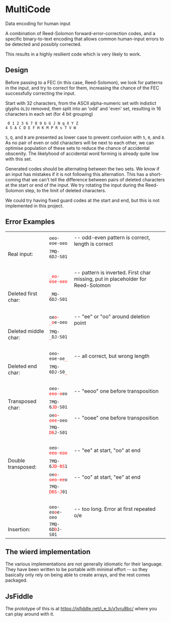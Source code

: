 # MultiCode

Data encoding for human input

A combination of Reed-Solomon forward-error-correction codes,
and a specific binary-to-text encoding that allows common human-input errors
to be detected and possibly corrected.

This results in a highly resilient code which is very likely to work.

## Design

Before passing to a FEC (in this case, Reed-Solomon), we look for 
patterns in the input, and try to correct for them, increasing the chance
of the FEC successfully correcting the input.


Start with 32 characters, from the ASCII alpha-numeric set with indistict glyphs <code>OLIU</code> removed,
then split into an 'odd' and 'even' set, resulting in 16 characters in each set (for 4 bit grouping)
```text
 0 1 2 3 6 7 8 9 b G J N q X Y Z
4 5 A C D E F H K M P R s T V W
```

`S`, `Q`, and `B` are presented as lower case
to prevent confusion with `5`, `0`, and `8`.
As no pair of even or odd characters will be next to each other, we can optimise population of these
sets to reduce the chance of accidental obscenity. The likelyhood of accidental word forming is already
quite low with this set.

Generated codes should be alternating between the two sets.
We know if an input has mistakes if it is not following this alternation.
This has a short-coming that we can't tell the difference between pairs of deleted characters
at the start or end of the input. We try rotating the input during the Reed-Solomon step,
to the limit of deleted characters.

We could try having fixed guard codes at the start and end, but this is not implemented in this project.

## Error Examples

<table>
  <tr>
    <td></td>
    <td><code></code></td>
    <td></td>
  </tr>
  <tr>
    <td></td>
    <td><code>oeo-eoe-oeo</code></td>
    <td>-- odd-even pattern is correct, length is correct</td>
  </tr>
  <tr>
    <td>Real input:</td>
    <td><code>7MQ-6DJ-S01</code></td>
    <td></td>
  </tr>
  <tr><td>&nbsp;</td></tr>
  <tr>
    <td></td>
    <td><code><span style="color:red;">_eo-eoe-oeo</span></code></td>
    <td>-- pattern is inverted. First char missing, put in placeholder for Reed-Solomon</td>
  </tr>
  <tr>
    <td>Deleted first char:</td>
    <td><code><span style="color:red;">_</span>MQ-6DJ-S01</code></td>
    <td></td>
  </tr>
  <tr><td>&nbsp;</td></tr>
  <tr>
    <td></td>
    <td><code>oe<span style="color:red;">o-_o</span>e-oeo</code></td>
    <td>-- "ee" or "oo" around deletion point</td>
  </tr>
  <tr>
    <td>Deleted middle char:</td>
    <td><code>7MQ-<span style="color:red;">_</span>DJ-S01</code></td>
    <td></td>
  </tr>
  <tr><td>&nbsp;</td></tr>
  <tr>
    <td></td>
    <td><code>oeo-eoe-oe<span style="color:red;">_</span></code></td>
    <td>-- all correct, but wrong length</td>
  </tr>
  <tr>
    <td>Deleted end char:</td>
    <td><code>7MQ-6DJ-S0<span style="color:red;">_</span></code></td>
    <td></td>
  </tr>
  <tr><td>&nbsp;</td></tr>
  <tr>
    <td></td>
    <td><code>oeo-<span style="color:red;">eeo-o</span>eo</code></td>
    <td>-- "eeoo" one before transposition</td>
  </tr>
  <tr>
    <td>Transposed char:</td>
    <td><code>7MQ-6<span style="color:red;">JD</span>-S01</code></td>
    <td></td>
  </tr>
  <tr>
    <td></td>
    <td><code>oe<span style="color:red;">o-oee</span>-oeo</code></td>
    <td>-- "ooee" one before transposition</td>
  </tr>
  <tr>
    <td></td>
    <td><code>7MQ-<span style="color:red;">D6</span>J-S01</code></td>
    <td></td>
  </tr>
  <tr><td>&nbsp;</td></tr>
  <tr>
    <td></td>
    <td><code>oeo-<span style="color:red;">eeo-eoo</span></code></td>
    <td>-- "ee" at start, "oo" at end</td>
  </tr>
  <tr>
    <td>Double transposed:</td>
    <td><code>7MQ-6<span style="color:red;">JD-0S</span>1</code></td>
    <td></td>
  </tr>
  <tr>
    <td></td>
    <td><code>oe<span style="color:red;">o-oeo-ee</span>o</code></td>
    <td>-- "oo" at start, "ee" at end</td>
  </tr>
  <tr>
    <td></td>
    <td><code>7MQ-<span style="color:red;">D6S-J</span>01</code></td>
    <td></td>
  </tr>
  <tr><td>&nbsp;</td></tr>
  <tr>
    <td></td>
    <td><code>oeo-eo<span style="color:red;">o</span>e-oeo</code></td>
    <td>-- too long. Error at first repeated o/e</td>
  </tr>
  <tr>
    <td>Insertion:</td>
    <td><code>7MQ-6D<span style="color:red;">D</span>J-S01</code></td>
    <td></td>
  </tr>
</table>

## The wierd implementation

The various implementations are not generally idiomatic for their language. They have been written to be portable with minimal effort -- so they basically only rely on being able to create arrays, and the rest comes packaged.

## JsFiddle

The prototype of this is at https://jsfiddle.net/i_e_b/x1vru8bc/  where you can play around with it.
